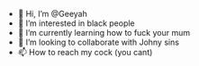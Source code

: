 - 👋 Hi, I’m @Geeyah
- 👀 I’m interested in black people
- 🌱 I’m currently learning how to fuck your mum
- 💞️ I’m looking to collaborate with Johny sins
- 📫 How to reach my cock (you cant)

<!---
Geeyah/Geeyah is a ✨ special ✨ repository because its `README.md` (this file) appears on your GitHub profile.
You can click the Preview link to take a look at your changes.
--->
